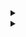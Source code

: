 <details> 
<summary></summary>
custom_markflo
  digraph G {
    size ="4,4";
    "Ingest Data" [shape=box];
    "Ingest Data" -> parse [weight=8];
    parse -> Cleanup;
    Cleanup -> Normalise;
    Normalise -> { process_miner; store};
    process_miner [label="Process Mining"];
    store [shape=box,style=filled,color=".7 .3 1.0", label="temp storage"];
  }
custom_markflo
</details>

<details> 
<summary></summary>
custom_markschema        
@startuml
  
class Events {
   CASE_ID : String
   ACTIVITY_ID : String
   APP_ID : Integer
}

class Cases {
   CASE_ID : String
   VARIANT_ID : String
}

class Variants {
   VARIANT_ID : String
   Graph : Seq[String]
}

class Sources {
   APP_ID : Integer
   APP_NAME : String
   APP_TYPE : Integer
}


namespace HIVE TABLES #DDDDDD {
Events <|-- Cases
Cases *-- Variants
Events o-- "4" Sources
}
@enduml
custom_markschema
</details>
